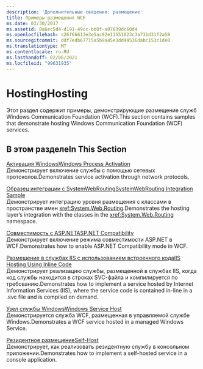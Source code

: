 ```yaml
---
description: 'Дополнительные сведения: размещение'
title: Примеры размещения WCF
ms.date: 03/30/2017
ms.assetid: 8a6ec5d4-d191-49cc-bb0f-a07639dc60d4
ms.openlocfilehash: c26f66613e3e5ac92e11551023c3a731d31f2a58
ms.sourcegitcommit: ddf7edb67715a5b9a45e3dd44536dabc153c1de0
ms.translationtype: MT
ms.contentlocale: ru-RU
ms.lasthandoff: 02/06/2021
ms.locfileid: "99631935"
---
```

# <a name="hosting"></a><span data-ttu-id="73d29-103">Hosting</span><span class="sxs-lookup"><span data-stu-id="73d29-103">Hosting</span></span>

<span data-ttu-id="73d29-104">Этот раздел содержит примеры, демонстрирующие размещение служб Windows Communication Foundation (WCF).</span><span class="sxs-lookup"><span data-stu-id="73d29-104">This section contains samples that demonstrate hosting Windows Communication Foundation (WCF) services.</span></span>  
  
## <a name="in-this-section"></a><span data-ttu-id="73d29-105">В этом разделе</span><span class="sxs-lookup"><span data-stu-id="73d29-105">In This Section</span></span>  

 [<span data-ttu-id="73d29-106">Активация Windows</span><span class="sxs-lookup"><span data-stu-id="73d29-106">Windows Process Activation</span></span>](windows-process-activation.md)  
 <span data-ttu-id="73d29-107">Демонстрирует включение службы с помощью сетевых протоколов.</span><span class="sxs-lookup"><span data-stu-id="73d29-107">Demonstrates service activation through network protocols.</span></span>  
  
 [<span data-ttu-id="73d29-108">Образец интеграции с SystemWebRouting</span><span class="sxs-lookup"><span data-stu-id="73d29-108">SystemWebRouting Integration Sample</span></span>](systemwebrouting-integration-sample.md)  
 <span data-ttu-id="73d29-109">Демонстрирует интеграцию уровня размещения с классами в пространстве имен <xref:System.Web.Routing>.</span><span class="sxs-lookup"><span data-stu-id="73d29-109">Demonstrates the hosting layer’s integration with the classes in the <xref:System.Web.Routing> namespace.</span></span>  
  
 [<span data-ttu-id="73d29-110">Совместимость с ASP.NET</span><span class="sxs-lookup"><span data-stu-id="73d29-110">ASP.NET Compatibility</span></span>](aspnet-compatibility.md)  
 <span data-ttu-id="73d29-111">Демонстрирует включение режима совместимости ASP.NET в WCF.</span><span class="sxs-lookup"><span data-stu-id="73d29-111">Demonstrates how to enable ASP.NET Compatibility mode in WCF.</span></span>  
  
 [<span data-ttu-id="73d29-112">Размещение в службах IIS с использованием встроенного кода</span><span class="sxs-lookup"><span data-stu-id="73d29-112">IIS Hosting Using Inline Code</span></span>](iis-hosting-using-inline-code.md)  
 <span data-ttu-id="73d29-113">Демонстрирует реализацию службы, размещенной в службах IIS, когда код службы находится в строках SVC-файла и компилируется по требованию.</span><span class="sxs-lookup"><span data-stu-id="73d29-113">Demonstrates how to implement a service hosted by Internet Information Services (IIS), where the service code is contained in-line in a .svc file and is compiled on demand.</span></span>  
  
 [<span data-ttu-id="73d29-114">Узел службы Windows</span><span class="sxs-lookup"><span data-stu-id="73d29-114">Windows Service Host</span></span>](windows-service-host.md)  
 <span data-ttu-id="73d29-115">Демонстрируется служба WCF, размещенная в управляемой службе Windows.</span><span class="sxs-lookup"><span data-stu-id="73d29-115">Demonstrates a WCF service hosted in a managed Windows Service.</span></span>  
  
 [<span data-ttu-id="73d29-116">Резидентное размещение</span><span class="sxs-lookup"><span data-stu-id="73d29-116">Self-Host</span></span>](self-host.md)  
 <span data-ttu-id="73d29-117">Демонстрирует, как реализовать резидентную службу в консольном приложении.</span><span class="sxs-lookup"><span data-stu-id="73d29-117">Demonstrates how to implement a self-hosted service in a console application.</span></span>
